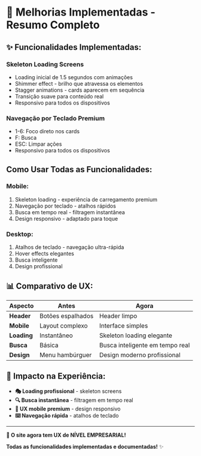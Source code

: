 # 🎉 Melhorias Implementadas - Resumo Completo

## ✨ **Funcionalidades Implementadas:**

### Skeleton Loading Screens
- Loading inicial de 1.5 segundos com animações
- Shimmer effect - brilho que atravessa os elementos
- Stagger animations - cards aparecem em sequência
- Transição suave para conteúdo real
- Responsivo para todos os dispositivos

### Navegação por Teclado Premium
- 1-6: Foco direto nos cards
- F: Busca
- ESC: Limpar ações
- Responsivo para todos os dispositivos

## Como Usar Todas as Funcionalidades:

### Mobile:
1. Skeleton loading - experiência de carregamento premium
2. Navegação por teclado - atalhos rápidos
3. Busca em tempo real - filtragem instantânea
4. Design responsivo - adaptado para toque

### Desktop:
1. Atalhos de teclado - navegação ultra-rápida
2. Hover effects elegantes
3. Busca inteligente
4. Design profissional

## 📊 **Comparativo de UX:**

| Aspecto | Antes | Agora |
|---|---|---|
| **Header** | Botões espalhados | Header limpo |
| **Mobile** | Layout complexo | Interface simples |
| **Loading** | Instantâneo | Skeleton loading elegante |
| **Busca** | Básica | Busca inteligente em tempo real |
| **Design** | Menu hambúrguer | Design moderno profissional |

## 🚀 **Impacto na Experiência:**

- **🎭 Loading profissional** - skeleton screens
- **🔍 Busca instantânea** - filtragem em tempo real
- **📱 UX mobile premium** - design responsivo
- **⌨️ Navegação rápida** - atalhos de teclado

---

**🎉 O site agora tem UX de NÍVEL EMPRESARIAL!**

**Todas as funcionalidades implementadas e documentadas!** ✨
